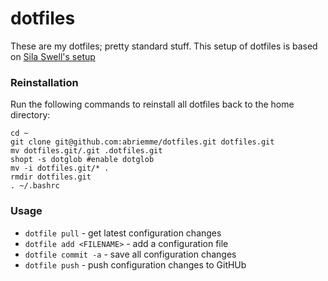 dotfiles
========

These are my dotfiles; pretty standard stuff. This setup of dotfiles is based on [Sila Swell's setup](http://silas.sewell.org/blog/2009/03/08/profile-management-with-git-and-github/)

### Reinstallation

Run the following commands to reinstall all dotfiles back to the home directory:

    cd ~
    git clone git@github.com:abriemme/dotfiles.git dotfiles.git
    mv dotfiles.git/.git .dotfiles.git
    shopt -s dotglob #enable dotglob 
    mv -i dotfiles.git/* .
    rmdir dotfiles.git
    . ~/.bashrc

### Usage

*   `dotfile pull` - get latest configuration changes
*   `dotfile add <FILENAME>` - add a configuration file
*   `dotfile commit -a` - save all configuration changes
*   `dotfile push` - push configuration changes to GitHUb
